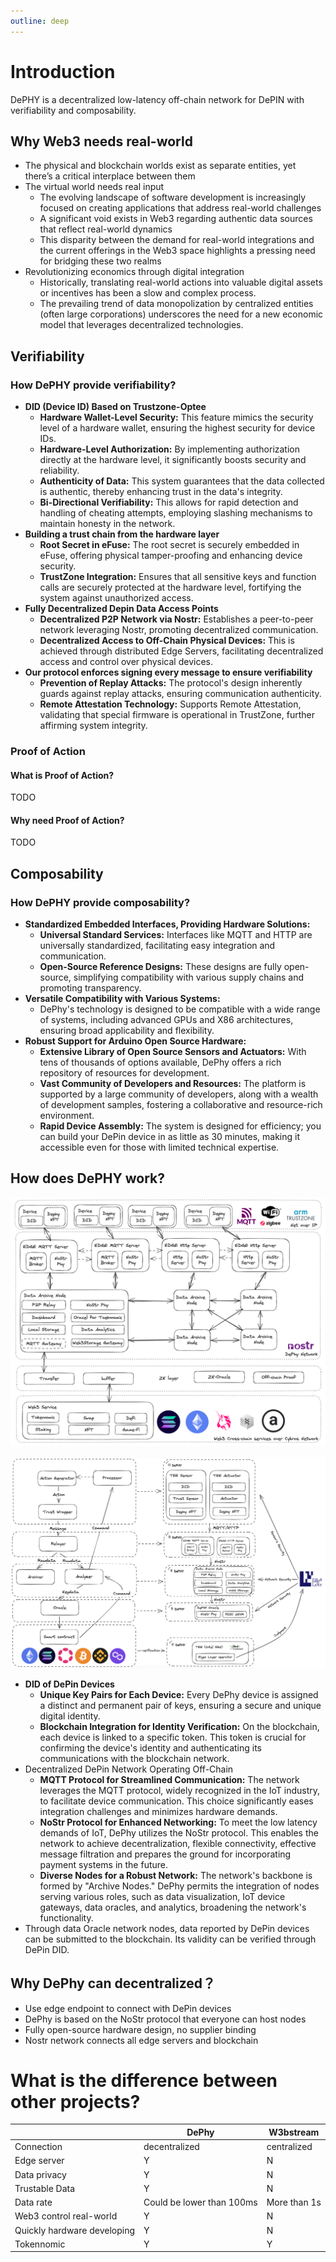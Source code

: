 ```yaml
---
outline: deep
---
```


# Introduction

DePHY is a decentralized low-latency off-chain network for DePIN with verifiability and composability.

## Why Web3 needs real-world

- The physical and blockchain worlds exist as separate entities, yet there’s a critical interplace between them
- The virtual world needs real input
    - The evolving landscape of software development is increasingly focused on creating applications that address real-world challenges
    - A significant void exists in Web3 regarding authentic data sources that reflect real-world dynamics
    - This disparity between the demand for real-world integrations and the current offerings in the Web3 space highlights a pressing need for bridging these two realms
- Revolutionizing economics through digital integration
    - Historically, translating real-world actions into valuable digital assets or incentives has been a slow and complex process.
    - The prevailing trend of data monopolization by centralized entities (often large corporations) underscores the need for a new economic model that leverages decentralized technologies.

## Verifiability

### How DePHY provide verifiability?

- **DID (Device ID) Based on Trustzone-Optee**
    - **Hardware Wallet-Level Security:** This feature mimics the security level of a hardware wallet, ensuring the highest security for device IDs.
    - **Hardware-Level Authorization:** By implementing authorization directly at the hardware level, it significantly boosts security and reliability.
    - **Authenticity of Data:** This system guarantees that the data collected is authentic, thereby enhancing trust in the data's integrity.
    - **Bi-Directional Verifiability:** This allows for rapid detection and handling of cheating attempts, employing slashing mechanisms to maintain honesty in the network.
- **Building a trust chain from the hardware layer**
    - **Root Secret in eFuse:** The root secret is securely embedded in eFuse, offering physical tamper-proofing and enhancing device security.
    - **TrustZone Integration:** Ensures that all sensitive keys and function calls are securely protected at the hardware level, fortifying the system against unauthorized access.
- **Fully Decentralized Depin Data Access Points**
    - **Decentralized P2P Network via Nostr:** Establishes a peer-to-peer network leveraging Nostr, promoting decentralized communication.
    - **Decentralized Access to Off-Chain Physical Devices:** This is achieved through distributed Edge Servers, facilitating decentralized access and control over physical devices.
- **Our protocol enforces signing every message to ensure verifiability**
    - **Prevention of Replay Attacks:** The protocol's design inherently guards against replay attacks, ensuring communication authenticity.
    - **Remote Attestation Technology:** Supports Remote Attestation, validating that special firmware is operational in TrustZone, further affirming system integrity.

### Proof of Action

#### What is Proof of Action?

TODO

#### Why need Proof of Action?

TODO

## Composability

### How DePHY provide composability?

- **Standardized Embedded Interfaces, Providing Hardware Solutions:**
    - **Universal Standard Services:** Interfaces like MQTT and HTTP are universally standardized, facilitating easy integration and communication.
    - **Open-Source Reference Designs:** These designs are fully open-source, simplifying compatibility with various supply chains and promoting transparency.
- **Versatile Compatibility with Various Systems:**
    - DePhy's technology is designed to be compatible with a wide range of systems, including advanced GPUs and X86 architectures, ensuring broad applicability and flexibility.
- **Robust Support for Arduino Open Source Hardware:**
    - **Extensive Library of Open Source Sensors and Actuators:** With tens of thousands of options available, DePhy offers a rich repository of resources for development.
    - **Vast Community of Developers and Resources:** The platform is supported by a large community of developers, along with a wealth of development samples, fostering a collaborative and resource-rich environment.
    - **Rapid Device Assembly:** The system is designed for efficiency; you can build your DePin device in as little as 30 minutes, making it accessible even for those with limited technical expertise.

## How does DePHY work?

![How the DePHY network works](./assets/how_dephy_works.png)

![How the DePHY network works 2](./assets/how_dephy_works_2.png)

- **DID of DePin Devices**
    - **Unique Key Pairs for Each Device:** Every DePhy device is assigned a distinct and permanent pair of keys, ensuring a secure and unique digital identity.
    - **Blockchain Integration for Identity Verification:** On the blockchain, each device is linked to a specific token. This token is crucial for confirming the device's identity and authenticating its communications with the blockchain network.
- Decentralized DePin Network Operating Off-Chain
    - **MQTT Protocol for Streamlined Communication:** The network leverages the MQTT protocol, widely recognized in the IoT industry, to facilitate device communication. This choice significantly eases integration challenges and minimizes hardware demands.
    - **NoStr Protocol for Enhanced Networking:** To meet the low latency demands of IoT, DePhy utilizes the NoStr protocol. This enables the network to achieve decentralization, flexible connectivity, effective message filtration and prepares the ground for incorporating payment systems in the future.
    - **Diverse Nodes for a Robust Network:** The network's backbone is formed by "Archive Nodes." DePhy permits the integration of nodes serving various roles, such as data visualization, IoT device gateways, data oracles, and analytics, broadening the network's functionality.
- Through data Oracle network nodes, data reported by DePin devices can be submitted to the blockchain. Its validity can be verified through DePin DID.

## Why DePhy can decentralized？

- Use edge endpoint to connect with DePin devices
- DePhy is based on the NoStr protocol that everyone can host nodes
- Fully open-source hardware design, no supplier binding
- Nostr network connects all edge servers and blockchain

# **What is the difference between other projects?**

|  | DePhy | W3bstream |
| --- | --- | --- |
| Connection | decentralized | centralized |
| Edge server | Y | N |
| Data privacy | Y | N |
| Trustable Data | Y | N |
| Data rate | Could be lower than 100ms | More than 1s |
| Web3 control real-world | Y | N |
| Quickly hardware developing | Y | N |
| Tokennomic | Y | Y |